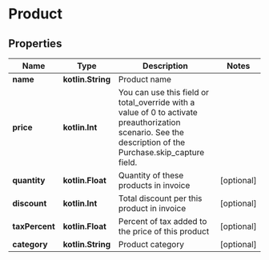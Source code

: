 
# Product

## Properties
Name | Type | Description | Notes
------------ | ------------- | ------------- | -------------
**name** | **kotlin.String** | Product name | 
**price** | **kotlin.Int** | You can use this field or total_override with a value of 0 to activate preauthorization scenario. See the description of the Purchase.skip_capture field. | 
**quantity** | **kotlin.Float** | Quantity of these products in invoice |  [optional]
**discount** | **kotlin.Int** | Total discount per this product in invoice |  [optional]
**taxPercent** | **kotlin.Float** | Percent of tax added to the price of this product |  [optional]
**category** | **kotlin.String** | Product category |  [optional]



